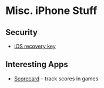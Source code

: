 # Misc. iPhone Stuff

## Security

- [iOS recovery key](./iOS%20recovery%20key.md)

## Interesting Apps

- [Scorecard](https://www.getscorecard.app) – track scores in games
